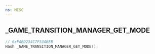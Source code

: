 ```yaml
---
ns: MISC
---
```

## _GAME_TRANSITION_MANAGER_GET_MODE

```c
// 0xFAED234C7F53ABEB
Hash _GAME_TRANSITION_MANAGER_GET_MODE();
```

